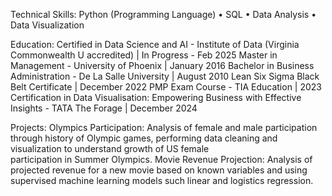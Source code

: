 Technical Skills: Python (Programming Language) • SQL • Data Analysis • Data Visualization

Education:
  Certified in Data Science and AI - Institute of Data (Virginia Commonwealth U accredited)  | In Progress - Feb 2025 
  Master in Management - University of Phoenix | January 2016
  Bachelor in Business Administration - De La Salle University | August 2010
  Lean Six Sigma Black Belt Certificate | December 2022
  PMP Exam Course -  TIA Education | 2023
  Certification in Data Visualisation: Empowering Business with Effective Insights - TATA The Forage | December 2024

Projects:
  Olympics Participation: Analysis of female and male participation through history of Olympic games, performing data cleaning and visualization to understand growth of US female   
                          participation in Summer Olympics. 
  Movie Revenue Projection: Analysis of projected revenue for a new movie based on known variables and using supervised machine learning models such linear and logistics regression.
